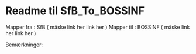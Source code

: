 # Readme til SfB_To_BOSSINF

Mapper fra : SfB ( måske link her link her ) 
Mapper til : BOSSINF ( måske link her link her ) 

Bemærkninger:


